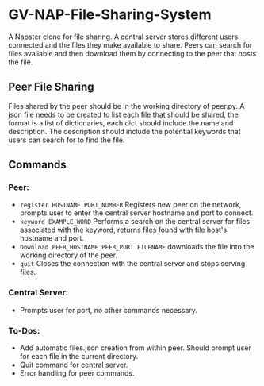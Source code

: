 # GV-NAP-File-Sharing-System
A Napster clone for file sharing. A central server stores different users connected and the files they make available to share. Peers can search for files available and then download them by connecting to the peer that hosts the file. 

## Peer File Sharing
Files shared by the peer should be in the working directory of peer.py. A json file needs to be created to list each file that should be shared, the format is a list of dictionaries, each dict should include the name and description. The description should include the potential keywords that users can search for to find the file. 


## Commands
### Peer:
- `register HOSTNAME PORT_NUMBER`  Registers new peer on the network, prompts user to enter the central server hostname and port to connect.
- `keyword EXAMPLE_WORD`  Performs a search on the central server for files associated with the keyword, returns files found with file host's hostname and port.
- `Download PEER_HOSTNAME PEER_PORT FILENAME` downloads the file into the working directory of the peer.
- `quit`  Closes the connection with the central server and stops serving files.

### Central Server:
- Prompts user for port, no other commands necessary. 

### To-Dos:
- Add automatic files.json creation from within peer. Should prompt user for each file in the current directory.
- Quit command for central server.
- Error handling for peer commands. 